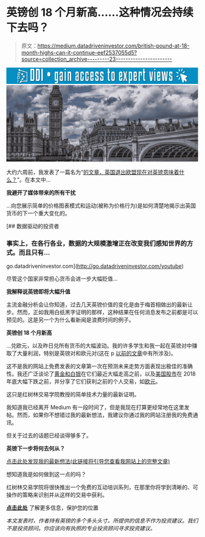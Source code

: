 # 英镑创 18 个月新高……这种情况会持续下去吗？

> 原文：<https://medium.datadriveninvestor.com/british-pound-at-18-month-highs-can-it-continue-eef2537055d5?source=collection_archive---------23----------------------->

[![](img/f6a70f1638bd30603d22b4a6df136b09.png)](http://www.track.datadriveninvestor.com/1B9E)![](img/dc80e67f69891e7edd052993beabf4d6.png)

大约六周前，我发表了一篇名为“[的文章，英国退出欧盟现在对英镑意味着什么？](https://mangrovetrading.com/brexit-now-british-pound/)”。在本文中…

**我避开了媒体带来的所有干扰**

…向您展示简单的价格图表模式和运动(被称为价格行为)是如何清楚地揭示出英国货币的下一个重大变化的。

[](http://go.datadriveninvestor.com/youtube) [## 数据驱动的投资者

### 事实上，在各行各业，数据的大规模激增正在改变我们感知世界的方式。而且只有…

go.datadriveninvestor.com](http://go.datadriveninvestor.com/youtube) 

尽管这个国家非常担心货币会进一步大幅贬值…

**我解释说英镑即将大幅升值**

主流金融分析会让你知道，过去几天英镑价值的变化是由于梅首相做出的最新让步。然而，正如我用白纸黑字证明的那样，这种结果在任何消息发布之前都是可以预见的。这是另一个为什么看新闻是浪费时间的例子。

**英镑创 18 个月新高**

…兑欧元，以及昨日兑所有货币的大幅波动。我的许多学生和我一起在英镑对中赚取了大量利润，特别是英镑对和欧元对(这在 p [以前的文章](https://mangrovetrading.com/brexit-now-british-pound/)中有所涉及)。

这不是我的网站上免费发表的文章第一次在预测未来走势方面表现出极佳的准确性。我还广泛谈论了[黄金和白银](https://mangrovetrading.com/end-of-a-bull-market/)在它们最近大幅走高之前，以及[美国股市](https://mangrovetrading.com/end-of-a-bull-market/)在 2018 年底大幅下跌之前，并分享了它们获利之前的个人交易，如[欧元](https://mangrovetrading.com/pound-fall/)。

这只是红树林交易学院教授的简单技术力量的最新证明。

我知道我已经离开 Medium 有一段时间了，但是我现在打算更经常地在这里发帖。然而，如果你不想错过我的最新想法，我建议你通过我的网站注册我的免费通讯。

但关于过去的话题已经谈得够多了。

**英镑下一步将何去何从？**

[点击此处发现我的最新想法(此链接将引导您查看我网站上的完整文章)](https://mangrovetrading.com/pound-18m-highs/)

想知道我是如何做到这一点的吗？

红树林交易学院将很快推出一个免费的互动培训系列，在那里你将学到清晰的、可操作的策略来识别并从这样的交易中获利。

[**点击此处**](https://go.mangrovetrading.com/training) 了解更多信息，保护您的位置

*本文发表时，作者持有英镑的多个多头头寸。所提供的信息不作为投资建议。我们不是投资顾问。你应该向有执照的专业投资顾问寻求投资建议。*